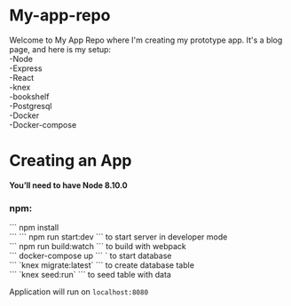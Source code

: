 # My-app-repo

Welcome to My App Repo where I'm creating my prototype app.
It's a blog page, and here is my setup:<br>
  -Node<br>
  -Express<br>
  -React<br>
  -knex<br>
  -bookshelf<br>
  -Postgresql<br>
  -Docker<br>
  -Docker-compose<br>
  
  
# Creating an App
<strong> You’ll need to have Node 8.10.0 </strong> <br>
  
  <h3>npm:</h3>
 ``` 
 npm install<br> 
 ```
 ```
 npm run start:dev
 ```
 to start server in developer mode<br>
 ```
 npm run build:watch 
 ```
 to build with webpack<br>
 ```
 docker-compose up
 ```
 ` to start database<br>
 ``` 
  `knex migrate:latest`
  ```
  to create database table<br>
  ```
  `knex seed:run`
  ```
  to seed table with data<br>

Application will run on `localhost:8080`
